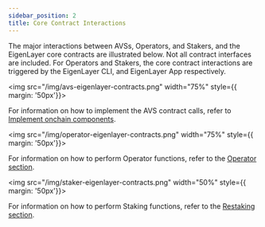 ```yaml
---
sidebar_position: 2
title: Core Contract Interactions
---
```


The major interactions between AVSs, Operators, and Stakers, and the EigenLayer core contracts are illustrated below. Not all
contract interfaces are included. For Operators and Stakers, the core contract interactions are triggered by
the EigenLayer CLI, and EigenLayer App respectively.

<img src="/img/avs-eigenlayer-contracts.png" width="75%" style={{ margin: '50px'}}>
</img>

For information on how to implement the AVS contract calls, refer to [Implement onchain components](../../HowTo/get-started/implement-minimum-onchain-components.md).

<img src="/img/operator-eigenlayer-contracts.png" width="75%" style={{ margin: '50px'}}>
</img>

For information on how to perform Operator functions, refer to the [Operator section](../../../operators/concepts/operator-introduction.md).

<img src="/img/staker-eigenlayer-contracts.png" width="50%" style={{ margin: '50px'}}>
</img>

For information on how to perform Staking functions, refer to the [Restaking section](../../../restakers/restaking-guides/0-restaking-user-guide/liquid-restaking/restake-lsts.md).